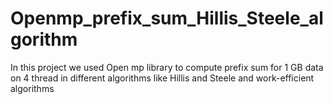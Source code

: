 # Openmp_prefix_sum_Hillis_Steele_algorithm
In this project we used Open mp library to compute prefix sum for 1 GB data on 4 thread in different algorithms like Hillis and Steele and work-efficient algorithms

